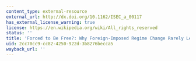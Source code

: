 ```yaml
---
content_type: external-resource
external_url: http://dx.doi.org/10.1162/ISEC_a_00117
has_external_license_warning: true
license: https://en.wikipedia.org/wiki/All_rights_reserved
status: ''
title: 'Forced to Be Free?: Why Foreign-Imposed Regime Change Rarely Leads to Democratization'
uid: 2cc70cc9-cc82-4250-922d-3b8276becca5
wayback_url: ''
---
```


